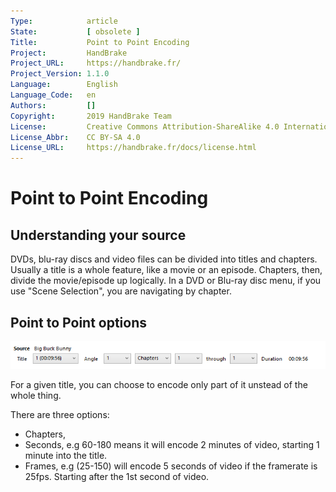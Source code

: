 ```yaml
---
Type:            article
State:           [ obsolete ]
Title:           Point to Point Encoding
Project:         HandBrake
Project_URL:     https://handbrake.fr/
Project_Version: 1.1.0
Language:        English
Language_Code:   en
Authors:         []
Copyright:       2019 HandBrake Team
License:         Creative Commons Attribution-ShareAlike 4.0 International
License_Abbr:    CC BY-SA 4.0
License_URL:     https://handbrake.fr/docs/license.html
---
```


Point to Point Encoding
=============================

## Understanding your source

DVDs, blu-ray discs and video files can be divided into titles and chapters. Usually a title is a whole feature, like a movie or an episode.
Chapters, then, divide the movie/episode up logically. In a DVD or Blu-ray disc menu, if you use "Scene Selection", you are navigating by chapter.

## Point to Point options

![Point to Point controls](../../images/windows/point-to-point-1.0.0.png "Point to Point controls")

For a given title, you can choose to encode only part of it unstead of the whole thing.

There are three options:

- Chapters,
- Seconds, e.g 60-180 means it will encode 2 minutes of video, starting 1 minute into the title.
- Frames, e.g (25-150) will encode 5 seconds of video if the framerate is 25fps. Starting after the 1st second of video.
